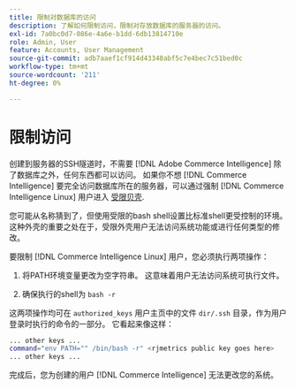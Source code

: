 ```yaml
---
title: 限制对数据库的访问
description: 了解如何限制访问，限制对存放数据库的服务器的访问。
exl-id: 7a0bc0d7-086e-4a6e-b1dd-6db13814710e
role: Admin, User
feature: Accounts, User Management
source-git-commit: adb7aaef1cf914d43348abf5c7e4bec7c51bed0c
workflow-type: tm+mt
source-wordcount: '211'
ht-degree: 0%

---
```


# 限制访问

创建到服务器的SSH隧道时，不需要 [!DNL Adobe Commerce Intelligence] 除了数据库之外，任何东西都可以访问。 如果你不想 [!DNL Commerce Intelligence] 要完全访问数据库所在的服务器，可以通过强制 [!DNL Commerce Intelligence Linux] 用户进入 [受限贝壳](https://www.gnu.org/software/bash/manual/html_node/The-Restricted-Shell.html).

您可能从名称猜到了，但使用受限的bash shell设置比标准shell更受控制的环境。 这种外壳的重要之处在于，受限外壳用户无法访问系统功能或进行任何类型的修改。

要限制 [!DNL Commerce Intelligence Linux] 用户，您必须执行两项操作：

1. 将PATH环境变量更改为空字符串。 这意味着用户无法访问系统可执行文件。

1. 确保执行的shell为 `bash -r`

这两项操作均可在 `authorized_keys` 用户主页中的文件 `dir/.ssh` 目录，作为用户登录时执行的命令的一部分。 它看起来像这样：

```bash
... other keys ...
command="env PATH="" /bin/bash -r" <rjmetrics public key goes here>
... other keys ...
```

完成后，您为创建的用户 [!DNL Commerce Intelligence] 无法更改您的系统。
